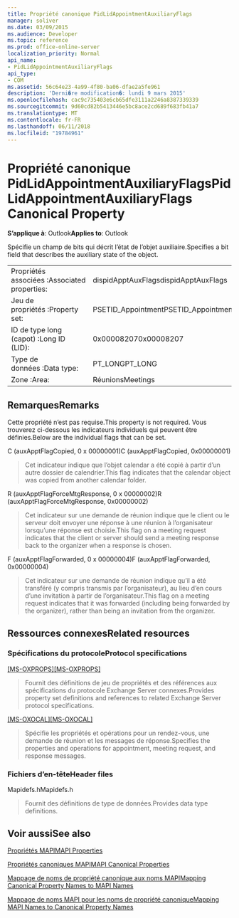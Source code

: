 ```yaml
---
title: Propriété canonique PidLidAppointmentAuxiliaryFlags
manager: soliver
ms.date: 03/09/2015
ms.audience: Developer
ms.topic: reference
ms.prod: office-online-server
localization_priority: Normal
api_name:
- PidLidAppointmentAuxiliaryFlags
api_type:
- COM
ms.assetid: 56c64e23-4a99-4f80-ba06-dfae2a5fe961
description: 'Derni�re modification�: lundi 9 mars 2015'
ms.openlocfilehash: cac9c735403e6cb65dfe3111a2246a8387339339
ms.sourcegitcommit: 9d60cd82b5413446e5bc8ace2cd689f683fb41a7
ms.translationtype: MT
ms.contentlocale: fr-FR
ms.lasthandoff: 06/11/2018
ms.locfileid: "19784961"
---
```

# <a name="pidlidappointmentauxiliaryflags-canonical-property"></a><span data-ttu-id="7fd18-103">Propriété canonique PidLidAppointmentAuxiliaryFlags</span><span class="sxs-lookup"><span data-stu-id="7fd18-103">PidLidAppointmentAuxiliaryFlags Canonical Property</span></span>

  
  
<span data-ttu-id="7fd18-104">**S’applique à**: Outlook</span><span class="sxs-lookup"><span data-stu-id="7fd18-104">**Applies to**: Outlook</span></span> 
  
<span data-ttu-id="7fd18-105">Spécifie un champ de bits qui décrit l’état de l’objet auxiliaire.</span><span class="sxs-lookup"><span data-stu-id="7fd18-105">Specifies a bit field that describes the auxiliary state of the object.</span></span>
  
|||
|:-----|:-----|
|<span data-ttu-id="7fd18-106">Propriétés associées :</span><span class="sxs-lookup"><span data-stu-id="7fd18-106">Associated properties:</span></span>  <br/> |<span data-ttu-id="7fd18-107">dispidApptAuxFlags</span><span class="sxs-lookup"><span data-stu-id="7fd18-107">dispidApptAuxFlags</span></span>  <br/> |
|<span data-ttu-id="7fd18-108">Jeu de propriétés :</span><span class="sxs-lookup"><span data-stu-id="7fd18-108">Property set:</span></span>  <br/> |<span data-ttu-id="7fd18-109">PSETID_Appointment</span><span class="sxs-lookup"><span data-stu-id="7fd18-109">PSETID_Appointment</span></span>  <br/> |
|<span data-ttu-id="7fd18-110">ID de type long (capot) :</span><span class="sxs-lookup"><span data-stu-id="7fd18-110">Long ID (LID):</span></span>  <br/> |<span data-ttu-id="7fd18-111">0x00008207</span><span class="sxs-lookup"><span data-stu-id="7fd18-111">0x00008207</span></span>  <br/> |
|<span data-ttu-id="7fd18-112">Type de données :</span><span class="sxs-lookup"><span data-stu-id="7fd18-112">Data type:</span></span>  <br/> |<span data-ttu-id="7fd18-113">PT_LONG</span><span class="sxs-lookup"><span data-stu-id="7fd18-113">PT_LONG</span></span>  <br/> |
|<span data-ttu-id="7fd18-114">Zone :</span><span class="sxs-lookup"><span data-stu-id="7fd18-114">Area:</span></span>  <br/> |<span data-ttu-id="7fd18-115">Réunions</span><span class="sxs-lookup"><span data-stu-id="7fd18-115">Meetings</span></span>  <br/> |
   
## <a name="remarks"></a><span data-ttu-id="7fd18-116">Remarques</span><span class="sxs-lookup"><span data-stu-id="7fd18-116">Remarks</span></span>

<span data-ttu-id="7fd18-117">Cette propriété n’est pas requise.</span><span class="sxs-lookup"><span data-stu-id="7fd18-117">This property is not required.</span></span> <span data-ttu-id="7fd18-118">Vous trouverez ci-dessous les indicateurs individuels qui peuvent être définies.</span><span class="sxs-lookup"><span data-stu-id="7fd18-118">Below are the individual flags that can be set.</span></span>
  
<span data-ttu-id="7fd18-119">C (auxApptFlagCopied, 0 x 00000001)</span><span class="sxs-lookup"><span data-stu-id="7fd18-119">C (auxApptFlagCopied, 0x00000001)</span></span>
  
> <span data-ttu-id="7fd18-120">Cet indicateur indique que l’objet calendar a été copié à partir d’un autre dossier de calendrier.</span><span class="sxs-lookup"><span data-stu-id="7fd18-120">This flag indicates that the calendar object was copied from another calendar folder.</span></span>
    
<span data-ttu-id="7fd18-121">R (auxApptFlagForceMtgResponse, 0 x 00000002)</span><span class="sxs-lookup"><span data-stu-id="7fd18-121">R (auxApptFlagForceMtgResponse, 0x00000002)</span></span>
  
> <span data-ttu-id="7fd18-122">Cet indicateur sur une demande de réunion indique que le client ou le serveur doit envoyer une réponse à une réunion à l’organisateur lorsqu’une réponse est choisie.</span><span class="sxs-lookup"><span data-stu-id="7fd18-122">This flag on a meeting request indicates that the client or server should send a meeting response back to the organizer when a response is chosen.</span></span>
    
<span data-ttu-id="7fd18-123">F (auxApptFlagForwarded, 0 x 00000004)</span><span class="sxs-lookup"><span data-stu-id="7fd18-123">F (auxApptFlagForwarded, 0x00000004)</span></span>
  
> <span data-ttu-id="7fd18-124">Cet indicateur sur une demande de réunion indique qu’il a été transféré (y compris transmis par l’organisateur), au lieu d’en cours d’une invitation à partir de l’organisateur.</span><span class="sxs-lookup"><span data-stu-id="7fd18-124">This flag on a meeting request indicates that it was forwarded (including being forwarded by the organizer), rather than being an invitation from the organizer.</span></span>
    
## <a name="related-resources"></a><span data-ttu-id="7fd18-125">Ressources connexes</span><span class="sxs-lookup"><span data-stu-id="7fd18-125">Related resources</span></span>

### <a name="protocol-specifications"></a><span data-ttu-id="7fd18-126">Spécifications du protocole</span><span class="sxs-lookup"><span data-stu-id="7fd18-126">Protocol specifications</span></span>

<span data-ttu-id="7fd18-127">[[MS-OXPROPS]](http://msdn.microsoft.com/library/f6ab1613-aefe-447d-a49c-18217230b148%28Office.15%29.aspx)</span><span class="sxs-lookup"><span data-stu-id="7fd18-127">[[MS-OXPROPS]](http://msdn.microsoft.com/library/f6ab1613-aefe-447d-a49c-18217230b148%28Office.15%29.aspx)</span></span>
  
> <span data-ttu-id="7fd18-128">Fournit des définitions de jeu de propriétés et des références aux spécifications du protocole Exchange Server connexes.</span><span class="sxs-lookup"><span data-stu-id="7fd18-128">Provides property set definitions and references to related Exchange Server protocol specifications.</span></span>
    
<span data-ttu-id="7fd18-129">[[MS-OXOCAL]](http://msdn.microsoft.com/library/09861fde-c8e4-4028-9346-e7c214cfdba1%28Office.15%29.aspx)</span><span class="sxs-lookup"><span data-stu-id="7fd18-129">[[MS-OXOCAL]](http://msdn.microsoft.com/library/09861fde-c8e4-4028-9346-e7c214cfdba1%28Office.15%29.aspx)</span></span>
  
> <span data-ttu-id="7fd18-130">Spécifie les propriétés et opérations pour un rendez-vous, une demande de réunion et les messages de réponse.</span><span class="sxs-lookup"><span data-stu-id="7fd18-130">Specifies the properties and operations for appointment, meeting request, and response messages.</span></span>
    
### <a name="header-files"></a><span data-ttu-id="7fd18-131">Fichiers d’en-tête</span><span class="sxs-lookup"><span data-stu-id="7fd18-131">Header files</span></span>

<span data-ttu-id="7fd18-132">Mapidefs.h</span><span class="sxs-lookup"><span data-stu-id="7fd18-132">Mapidefs.h</span></span>
  
> <span data-ttu-id="7fd18-133">Fournit des définitions de type de données.</span><span class="sxs-lookup"><span data-stu-id="7fd18-133">Provides data type definitions.</span></span>
    
## <a name="see-also"></a><span data-ttu-id="7fd18-134">Voir aussi</span><span class="sxs-lookup"><span data-stu-id="7fd18-134">See also</span></span>



[<span data-ttu-id="7fd18-135">Propriétés MAPI</span><span class="sxs-lookup"><span data-stu-id="7fd18-135">MAPI Properties</span></span>](mapi-properties.md)
  
[<span data-ttu-id="7fd18-136">Propriétés canoniques MAPI</span><span class="sxs-lookup"><span data-stu-id="7fd18-136">MAPI Canonical Properties</span></span>](mapi-canonical-properties.md)
  
[<span data-ttu-id="7fd18-137">Mappage de noms de propriété canonique aux noms MAPI</span><span class="sxs-lookup"><span data-stu-id="7fd18-137">Mapping Canonical Property Names to MAPI Names</span></span>](mapping-canonical-property-names-to-mapi-names.md)
  
[<span data-ttu-id="7fd18-138">Mappage de noms MAPI pour les noms de propriété canonique</span><span class="sxs-lookup"><span data-stu-id="7fd18-138">Mapping MAPI Names to Canonical Property Names</span></span>](mapping-mapi-names-to-canonical-property-names.md)

